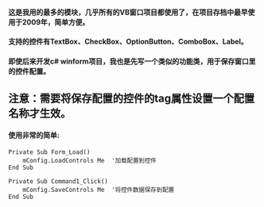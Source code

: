 #### 这是我用的最多的模块，几乎所有的VB窗口项目都使用了，在项目存档中最早使用于2009年，简单方便。
#### 支持的控件有**TextBox、CheckBox、OptionButton、ComboBox、Label**。
#### 即使后来开发c# winform项目，我也是先写一个类似的功能类，用于保存窗口里的控件配置。

## 注意：需要将保存配置的控件的tag属性设置一个配置名称才生效。

#### 使用非常的简单:
```
Private Sub Form_Load()
    mConfig.LoadControls Me  '加载配置到控件
End Sub

Private Sub Command1_Click()
    mConfig.SaveControls Me  '将控件数据保存到配置
End Sub
```


